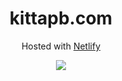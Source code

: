  
<h1 align="center">kittapb.com
</h1>
<p align="center">
Hosted with 
<a href="https://www.netlify.com/">Netlify</a>
</p>

<p align="center">
<img src="https://api.netlify.com/api/v1/badges/dae7e01f-b33b-44f2-beda-9ded11cc7562/deploy-status">
</p>
